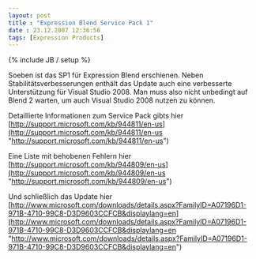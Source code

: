 ```yaml
---
layout: post
title : "Expression Blend Service Pack 1"
date : 23.12.2007 12:36:56
tags: [Expression Products]
---
```

{% include JB / setup %}

Soeben ist das SP1 für Expression Blend erschienen. Neben Stabilitätsverbesserungen enthält das Update auch eine verbesserte Unterstützung für Visual Studio 2008. Man muss also nicht unbedingt auf Blend 2 warten, um auch Visual Studio 2008 nutzen zu können.

Detaillierte Informationen zum Service Pack gibts hier  
[http://support.microsoft.com/kb/944811/en-us](http://support.microsoft.com/kb/944811/en-us "http://support.microsoft.com/kb/944811/en-us")

Eine Liste mit behobenen Fehlern hier  
[http://support.microsoft.com/kb/944809/en-us](http://support.microsoft.com/kb/944809/en-us "http://support.microsoft.com/kb/944809/en-us")

Und schließlich das Update hier  
[http://www.microsoft.com/downloads/details.aspx?FamilyID=A07196D1-971B-4710-99C8-D3D9603CCFCB&displaylang=en](http://www.microsoft.com/downloads/details.aspx?FamilyID=A07196D1-971B-4710-99C8-D3D9603CCFCB&displaylang=en "http://www.microsoft.com/downloads/details.aspx?FamilyID=A07196D1-971B-4710-99C8-D3D9603CCFCB&displaylang=en")
